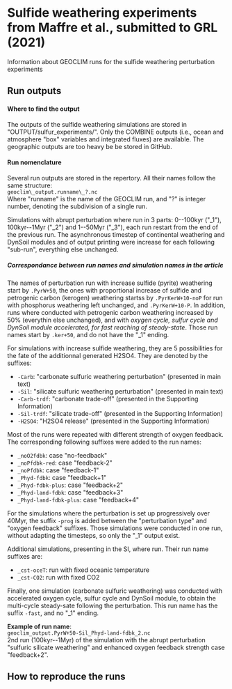 # Sulfide weathering experiments from Maffre et al., submitted to GRL (2021)

Information about GEOCLIM runs for the sulfide weathering perturbation experiments

## Run outputs

#### Where to find the output

The outputs of the sulfide weathering simulations are stored in "OUTPUT/sulfur\_experiments/".
Only the COMBINE outputs (i.e., ocean and atmosphere "box" variables and integrated fluxes) are available.
The geographic outputs are too heavy be be stored in GitHub.

#### Run nomenclature

Several run outputs are stored in the repertory. All their names follow the same structure:  
`geoclim\_output.runname\_?.nc`  
Where "runname" is the name of the GEOCLIM run, and "?" is integer number, denoting the subdivision of a single run.

Simulations with abrupt perturbation where run in 3 parts: 0--100kyr ("\_1"), 100kyr--1Myr ("\_2") and 1--50Myr ("\_3"),
each run restart from the end of the previous run. The asynchronous timestep of continental weathering and DynSoil modules
and of output printing were increase for each following "sub-run", everything else unchanged.

##### Correspondance between run names and simulation names in the article

The names of perturbation run with increase sulfide (pyrite) weathering start by `.PyrW+50`, the ones with proportional
increase of sulfide and petrogenic carbon (kerogen) weathering startss by `.PyrKerW+10-noP` for run with phosphorus weathering
left unchanged, and `.PyrKerW+10-P`.
In addition, runs where conducted with petrogenic carbon weathering increased by 50% (everythin else unchanged), and with *oxygen
cycle, sulfur cycle and DynSoil module accelerated, for fast reaching of steady-state*.
Those run names start by `.ker+50`, and do not have the "\_1" ending.

For simulations with increase sulfide weathering, they are 5 possibilities for the fate of the additionnal generated H2SO4. They
are denoted by the suffixes:
* `-Carb`: "carbonate sulfuric weathering perturbation" (presented in main text)
* `-Sil`: "silicate sulfuric weathering perturbation" (presented in main text)
* `-Carb-trdf`: "carbonate trade-off" (presented in the Supporting Information)
* `-Sil-trdf`: "silicate trade-off" (presented in the Supporting Information)
* `-H2SO4`: "H2SO4 release" (presented in the Supporting Information)

Most of the runs were repeated with different strength of oxygen feedback. The corresponding following suffixes were added to the
run names:
* `_noO2fdbk`: case "no-feedback"
* `_noPfdbk-red`: case "feedback-2"
* `_noPfdbk`: case "feedback-1"
* `_Phyd-fdbk`: case "feedback+1"
* `_Phyd-fdbk-plus`: case "feedback+2"
* `_Phyd-land-fdbk`: case "feedback+3"
* `_Phyd-land-fdbk-plus`: case "feedback+4"

For the simulations where the perturbation is set up progressively over 40Myr, the suffix `-prog` is added between the "perturbation
type" and "oxygen feedback" suffixes. Those simulations were conducted in one run, without adapting the timesteps, so only the "\_1"
output exist.

Additional simulations, presenting in the SI, where run. Their run name suffixes are:
* `_cst-oceT`: run with fixed oceanic temperature
* `_cst-CO2`: run with fixed CO2

Finally, one simulation (carbonate sulfuric weathering) was conducted with accelerated oxygen cycle, sulfur cycle and DynSoil module,
to obtain the multi-cycle steady-sate following the perturbation. This run name has the suffix `-fast`, and no "\_1" ending.

**Example of run name**:  
`geoclim_output.PyrW+50-Sil_Phyd-land-fdbk_2.nc`  
2nd run (100kyr--1Myr) of the simulation with the abrupt perturbation "sulfuric silicate weathering" and enhanced oxygen feedback strength
case "feedback+2".

## How to reproduce the runs

